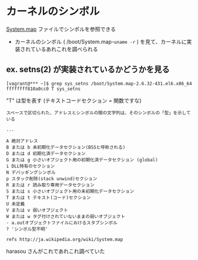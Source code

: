 # カーネルのシンボル

[System.map](http://ja.wikipedia.org/wiki/System.map) ファイルでシンボルを参照できる

 * カーネルのシンボル ( /boot/System.map-`uname -r` ) を見て、カーネルに実装されているあれこれを調べられる

## ex. setns(2) が実装されているかどうかを見る

```
[vagrant@*** ~]$ grep sys_setns /boot/System.map-2.6.32-431.el6.x86_64 
ffffffff810a0cc0 T sys_setns
```

"T" は型を表す (テキストコードセクション = 関数ですな)

```
スペースで区切られた、アドレスとシンボルの間の文字列は、そのシンボルの「型」を示している

...

A 絶対アドレス
B または b 未初期化データセクション(BSSと呼称される)
D または d 初期化済データセクション
G または g 小さいオブジェクト用の初期化済データセクション (global)
i DLL特有のセクション
N デバッギングシンボル
p スタック削除(stack unwind)セクション
R または r 読み取り専用データセクション
S または s 小さいオブジェクト用の未初期化データセクション
T または t テキスト(コード)セクション
U 未定義
V または v 弱いオブジェクト
W または w タグ付けされていないままの弱いオブジェクト
- a.outオブジェクトファイルにおけるスタブシンボル
? 'シンボル型不明'

refs http://ja.wikipedia.org/wiki/System.map
```

harasou さんがこれであれこれ調べていた
